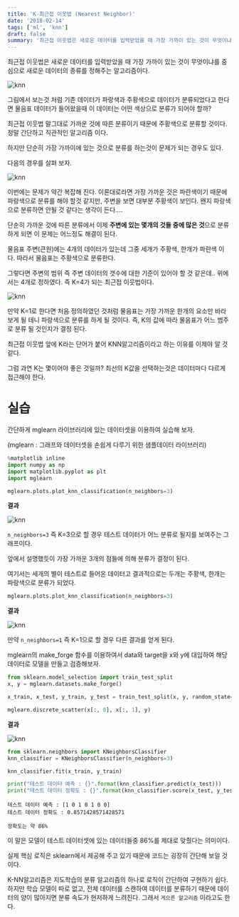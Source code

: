 ```yaml
---
title: 'K-최근접 이웃법 (Nearest Neighbor)'
date: '2018-02-14'
tags: ['ml', 'knn']
draft: false
summary: '최근접 이웃법은 새로운 데이터를 입력받았을 때 가장 가까이 있는 것이 무엇이냐를 중심으로 새로운 데이터의 종류를 정해주는 알고리즘이다.'
---
```


최근접 이웃법은 새로운 데이터를 입력받았을 때 가장 가까이 있는 것이 무엇이냐를 중심으로 새로운 데이터의 종류를 정해주는 알고리즘이다.

![knn](/posts/ai/knn-1.png)

그림에서 보는것 처럼 기존 데이터가 파랑색과 주황색으로 데이터가 분류되었다고 한다면 물음표 데이터가 들어왔을때 이 데이터는 어떤 색상으로 분류가 되어야 할까?

최근접 이웃법 말그대로 가까운 것에 따른 분류이기 때문에 주황색으로 분류할 것이다. 정말 간단하고 직관적인 알고리즘 이다.

하지만 단순히 가장 가까이에 있는 것으로 분류를 하는것이 문제가 되는 경우도 있다.

다음의 경우를 살펴 보자.

![knn](/posts/ai/knn-2.png)

이번에는 문제가 약간 복잡해 진다. 이론대로라면 가장 가까운 것은 파란색이기 때문에 파랑색으로 분류를 해야 할것 같지만, 주변을 보면 대부분 주황색이 보인다. 왠지 파랑색으로 분류하면 안될 것 같다는 생각이 든다....

단순히 가까운 것에 따른 분류에서 이제 **주변에 있는 몇개의 것들 중에 많은 것**으로 분류하게 되면 이 문제는 어느정도 해결이 된다.

물음표 주변(큰원)에는 4개의 데이터가 있는데 그중 세개가 주황색, 한개가 파란색 이다. 따라서 물음표는 주황색으로 분류한다.

그렇다면 주변의 범위 즉 주변 데이터의 갯수에 대한 기준이 있어야 할 것 같은데.. 위에서는 4개로 정하였다. 즉 K=4가 되는 최근접 이웃법이다.

![knn](/posts/ai/knn-3.png)

만약 K=1로 한다면 처음 정의하였던 것처럼 물음표는 가장 가까운 한개의 요소만 바라보게 될 테니 파랑색으로 분류를 하게 될 것이다. 즉, K의 값에 따라 물음표가 어느 범주로 분류 될 것인지가 결정 된다.

최근접 이웃법 앞에 K라는 단어가 붙어 KNN알고리즘이라고 하는 이유를 이제야 알 것 같다.

그럼 과연 K는 몇이어야 좋은 것일까? 최선의 K값을 선택하는것은 데이터마다 다르게 접근해야 한다.

# 실습

간단하게 mglearn 라이브러리에 있는 데이터셋을 이용하여 실습해 보자.

(mglearn : 그래프와 데이터셋을 손쉽게 다루기 위한 샘플데이터 라이브러리)

```python
%matplotlib inline
import numpy as np
import matplotlib.pyplot as plt
import mglearn

mglearn.plots.plot_knn_classification(n_neighbors=3)
```

**결과**

![knn](/posts/ai/code-1.png)

`n_neighbors=3` 즉 K=3으로 할 경우 테스트 데이터가 어느 분류로 될지를 보여주는 그래프이다.

앞에서 설명했듯이 가장 가까운 3개의 점들에 의해 분류가 결정이 된다.

여기서는 세개의 별이 테스트로 들어온 데이터고 결과적으로는 두개는 주황색, 한개는 파랑색으로 분류가 되었다.

```python
mglearn.plots.plot_knn_classification(n_neighbors=3)
```

**결과**

![knn](/posts/ai/code-2.png)

만약 `n_neighbors=1` 즉 K=1으로 할 경우 다른 결과를 얻게 된다.

mglearn의 make_forge 함수를 이용하여서 data와 target을 x와 y에 대입하여 해당 데이터로 모델을 만들고 검증해보자.

```python
from sklearn.model_selection import train_test_split
x, y = mglearn.datasets.make_forge()

x_train, x_test, y_train, y_test = train_test_split(x, y, random_state=0)

mglearn.discrete_scatter(x[:, 0], x[:, 1], y)
```

**결과**

![knn](/posts/ai/code-3.png)

```python
from sklearn.neighbors import KNeighborsClassifier
knn_classifier = KNeighborsClassifier(n_neighbors=3)

knn_classifier.fit(x_train, y_train)

print("테스트 데이터 예측 : {}".format(knn_classifier.predict(x_test)))
print("테스트 데이터 정확도 : {}".format(knn_classifier.score(x_test, y_test)))
```

```result
테스트 데이터 예측 : [1 0 1 0 1 0 0]
테스트 데이터 정확도 : 0.8571428571428571
```

`정확도는 약 86%`

이 말은 모델이 테스트 데이터셋에 있는 데이터들중 86%를 제대로 맞췄다는 의미이다.

실제 핵심 로직은 sklearn에서 제공해 주고 있기 때문에 코드는 굉장히 간단해 보일 것이다.

K-NN알고리즘은 지도학습의 분류 알고리즘의 하나로 로직이 간단하여 구현하기 쉽다. 하지만 학습 모델이 따로 없고, 전체 데이터를 스캔하여 데이터를 분류하기 때문에 데이터의 양이 많아지면 분류 속도가 현저하게 느려진다. 그래서 `게으른 알고리즘` 이라고도 한다.
